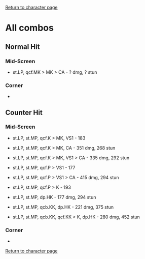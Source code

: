 [Return to character page](./index.md)  

# All combos

## Normal Hit

### Mid-Screen

- st.LP, qcf.MK > MK > CA - ? dmg, ? stun

### Corner

- 

## Counter Hit

### Mid-Screen

- st.LP, st.MP, qcf.K > MK, VS1 - 183
- st.LP, st.MP, qcf.K > MK, CA - 351 dmg, 268 stun
- st.LP, st.MP, qcf.K > MK, VS1 > CA - 335 dmg, 292 stun
- st.LP, st.MP, qcf.P > VS1 - 177
- st.LP, st.MP, qcf.P > VS1 > CA - 415 dmg, 294 stun
- st.LP, st.MP, qcf.P > K - 193

- st.LP, st.MP, dp.HK - 177 dmg, 294 stun
- st.LP, st.MP, qcb.KK, dp.HK - 221 dmg, 375 stun
- st.LP, st.MP, qcb.KK, qcf.KK > K, dp.HK - 280 dmg, 452 stun

### Corner

- 

[Return to character page](./index.md)  

